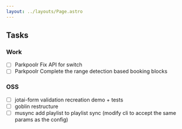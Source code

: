 ```yaml
---
layout: ../layouts/Page.astro
---
```


## Tasks

### Work

- [ ] Parkpoolr Fix API for switch
- [ ] Parkpoolr Complete the range detection based booking blocks

### OSS

- [ ] jotai-form validation recreation demo + tests
- [ ] goblin restructure
- [ ] musync add playlist to playlist sync (modify cli to accept the same params as the config)
